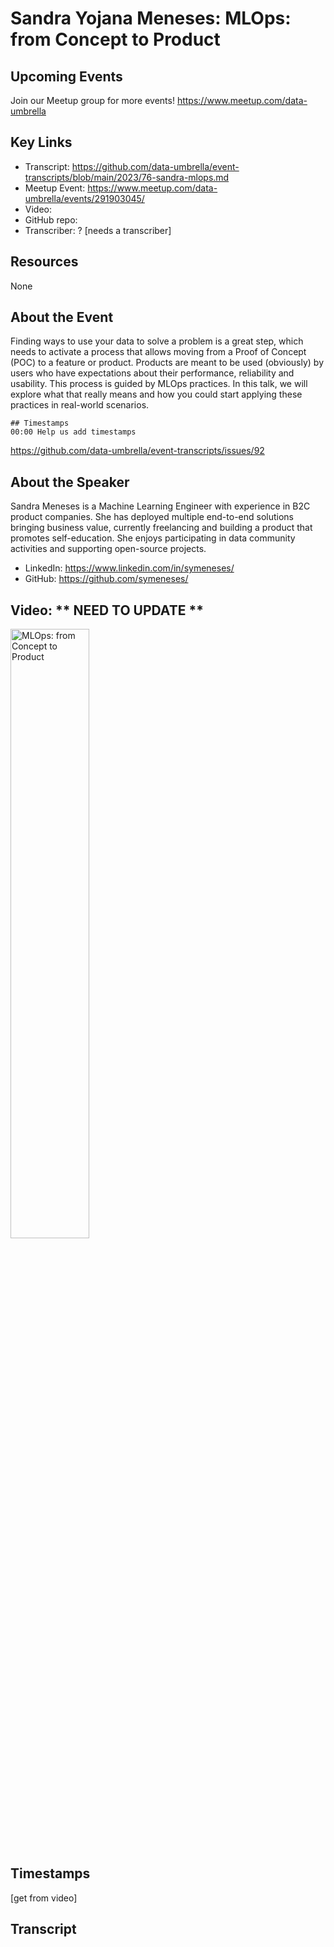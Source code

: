 # Sandra Yojana Meneses: MLOps: from Concept to Product

## Upcoming Events
Join our Meetup group for more events!
https://www.meetup.com/data-umbrella

## Key Links
- Transcript: https://github.com/data-umbrella/event-transcripts/blob/main/2023/76-sandra-mlops.md 
- Meetup Event: https://www.meetup.com/data-umbrella/events/291903045/
- Video: 
- GitHub repo:  
- Transcriber:  ? [needs a transcriber]

## Resources
None

## About the Event
Finding ways to use your data to solve a problem is a great step, which needs to activate a process that allows moving from a Proof of Concept (POC) to a feature or product. Products are meant to be used (obviously) by users who have expectations about their performance, reliability and usability. This process is guided by MLOps practices. In this talk, we will explore what that really means and how you could start applying these practices in real-world scenarios.

```
## Timestamps
00:00 Help us add timestamps
```
https://github.com/data-umbrella/event-transcripts/issues/92


## About the Speaker
Sandra Meneses is a Machine Learning Engineer with experience in B2C product companies. She has deployed multiple end-to-end solutions bringing business value, currently freelancing and building a product that promotes self-education. She enjoys participating in data community activities and supporting open-source projects.

- LinkedIn: https://www.linkedin.com/in/symeneses/
- GitHub: https://github.com/symeneses/

## Video:  ** NEED TO UPDATE **
<a href="http://www.youtube.com/watch?feature=player_embedded&v=NbmdFJsnuuo" target="_blank"><img src="http://img.youtube.com/vi/NbmdFJsnuuo/0.jpg"
alt="MLOps: from Concept to Product" width="50%" /></a>

## Timestamps
[get from video]

## Transcript
